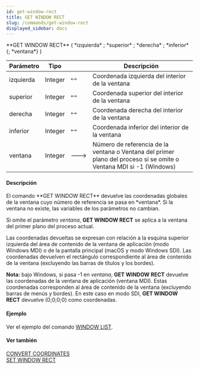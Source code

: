 ```yaml
---
id: get-window-rect
title: GET WINDOW RECT
slug: /commands/get-window-rect
displayed_sidebar: docs
---
```


<!--REF #_command_.GET WINDOW RECT.Syntax-->**GET WINDOW RECT** ( *izquierda* ; *superior* ; *derecha* ; *inferior* {; *ventana*} )<!-- END REF-->
<!--REF #_command_.GET WINDOW RECT.Params-->
| Parámetro | Tipo |  | Descripción |
| --- | --- | --- | --- |
| izquierda | Integer | &#x1F858; | Coordenada izquierda del interior de la ventana |
| superior | Integer | &#x1F858; | Coordenada superior del interior de la ventana |
| derecha | Integer | &#x1F858; | Coordenada derecha del interior de la ventana |
| inferior | Integer | &#x1F858; | Coordenada inferior del interior de la ventana |
| ventana | Integer | &#x1F852; | Número de referencia de la ventana o Ventana del primer plano del proceso si se omite o Ventana MDI si -1 (Windows) |

<!-- END REF-->

#### Descripción 

<!--REF #_command_.GET WINDOW RECT.Summary-->El comando **GET WINDOW RECT** devuelve las coordenadas globales de la ventana cuyo número de referencia se pasa en *ventana*.<!-- END REF--> Si la ventana no existe, las variables de los parámetros no cambian. 

Si omite el parámetro *ventana*, **GET WINDOW RECT** se aplica a la ventana del primer plano del proceso actual.

Las coordenadas devueltas se expresan con relación a la esquina superior izquierda del área de contenido de la ventana de aplicación (modo Windows MDI) o de la pantalla principal (macOS y modo Windows SDI). Las coordenadas devuelven el rectángulo correspondiente al área de contenido de la ventana (excluyendo las barras de títulos y los bordes).

**Nota:** bajo Windows, si pasa -1 en *ventana*, **GET WINDOW RECT** devuelve las coordenadas de la ventana de aplicación (ventana MDI). Estas coordenadas corresponden al área de contenido de la ventana (excluyendo barras de menús y bordes). En este caso en modo SDI, **GET WINDOW RECT** devuelve (0;0;0;0) como coordenadas.

#### Ejemplo 

Ver el ejemplo del comando [WINDOW LIST](window-list.md "WINDOW LIST").

#### Ver también 

[CONVERT COORDINATES](convert-coordinates.md)  
[SET WINDOW RECT](set-window-rect.md)  